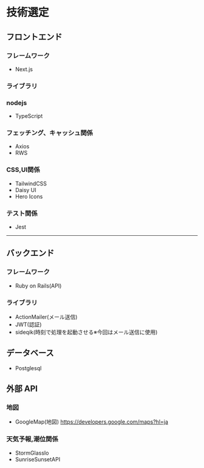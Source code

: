 # 技術選定

## フロントエンド

### フレームワーク

- Next.js

### ライブラリ

### nodejs
- TypeScript

### フェッチング、キャッシュ関係
- Axios
- RWS

### CSS,UI関係

- TailwindCSS
- Daisy UI
- Hero Icons

### テスト関係
- Jest

 ---
## バックエンド

### フレームワーク

- Ruby on Rails(API)

### ライブラリ

- ActionMailer(メール送信)
- JWT(認証)
- sideqik(時刻で処理を起動させる※今回はメール送信に使用)

## データベース

- Postglesql

## 外部 API

### 地図

- GoogleMap(地図) https://developers.google.com/maps?hl=ja

### 天気予報,潮位関係

- StormGlassIo
- SunriseSunsetAPI
